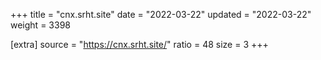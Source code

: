 +++
title = "cnx.srht.site"
date = "2022-03-22"
updated = "2022-03-22"
weight = 3398

[extra]
source = "https://cnx.srht.site/"
ratio = 48
size = 3
+++
